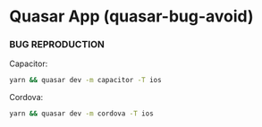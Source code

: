 # Quasar App (quasar-bug-avoid)

### BUG REPRODUCTION
Capacitor:
```bash
yarn && quasar dev -m capacitor -T ios
```
Cordova: 
```bash
yarn && quasar dev -m cordova -T ios
```
